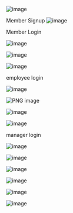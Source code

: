![image](https://github.com/jenin144/Database-Library-management-in-Java/assets/151941064/b566ed6c-b9bd-407e-9bd2-3ab81efe41cf)

Member Signup 
![image](https://github.com/jenin144/Database-Library-management-in-Java/assets/151941064/d1dcf508-2c47-4028-9a02-dfe1e67836e6)

Member Login 



![image](https://github.com/jenin144/Database-Library-management-in-Java/assets/151941064/5405fd3c-3111-4509-983a-ba5edaa47b71)




![image](https://github.com/jenin144/Database-Library-management-in-Java/assets/151941064/dbca1c1a-0171-4f82-bd0f-5aef207f5f36)


![image](https://github.com/jenin144/Database-Library-management-in-Java/assets/151941064/1ba3d55e-4cd9-481d-a346-f733f7c49bbb)




employee login 


![image](https://github.com/jenin144/Database-Library-management-in-Java/assets/151941064/7570587d-d7ac-48c3-accb-4f4f1bc1be57)


![PNG image](https://github.com/jenin144/Database-Library-management-in-Java/assets/151941064/0fdbe949-b789-4baf-afc8-ad04eb713da0)




![image](https://github.com/jenin144/Database-Library-management-in-Java/assets/151941064/2153aded-cf65-4f45-9fd1-676c1bf8a0e6)

![image](https://github.com/jenin144/Database-Library-management-in-Java/assets/151941064/4556f907-c95a-42b7-82e9-5e6fb16c39fa)



manager login

![image](https://github.com/jenin144/Database-Library-management-in-Java/assets/151941064/57e4f7f5-0e62-4c1f-951f-56efa2dfd782)

![image](https://github.com/jenin144/Database-Library-management-in-Java/assets/151941064/8b917607-4f28-4509-aba4-0781a5008bbd)

![image](https://github.com/jenin144/Database-Library-management-in-Java/assets/151941064/17cdbc2b-fb63-4d7b-a00d-9599a16e7e23)












![image](https://github.com/jenin144/Database-Library-management-in-Java/assets/151941064/3b0ee640-7ac7-474c-9a83-fa2ccb41b2dd)

![image](https://github.com/jenin144/Database-Library-management-in-Java/assets/151941064/3b971171-6f96-4dc2-bde7-86f489fea081)

![image](https://github.com/jenin144/Database-Library-management-in-Java/assets/151941064/1eb077ff-2885-4cec-bb93-275e01b7e6b8)


